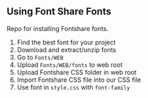 
## Using Font Share Fonts

Repo for installing Fontshare fonts.

1. Find the best font for your project
2. Download and extract/unzip fonts
3. Go to `Fonts/WEB`
4. Upload `Fonts/WEB/fonts` to web root
5. Upload Fontshare CSS folder in web root
6. Import Fontshare CSS file into our CSS file
7. Use font in `style.css` with `font-family`